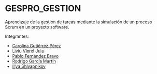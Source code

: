# GESPRO_GESTION
Aprendizaje de la gestión de tareas mediante la simulación de un proceso Scrum en un proyecto software.

Integrantes:
* [Carolina Gutiérrez Pérez](https://github.com/cgp1003)
* [Liviu Viorel Jula](https://github.com/ljx1002)
* [Pablo Fernández Bravo](https://github.com/pfb1001)
* [Rodrigo García Martín](https://github.com/rgm1004)
* [Illya Shlyapnikov](https://github.com/illyaUBU)
